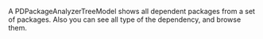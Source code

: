 A PDPackageAnalyzerTreeModel shows all dependent packages from a set of packages. Also you can see all type of the dependency, and browse them.